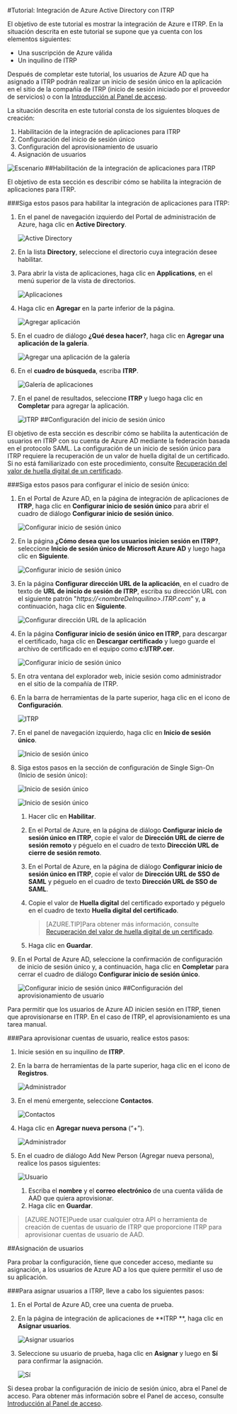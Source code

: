 <properties
    pageTitle="Tutorial: Integración de Azure Active Directory con ITRP | Microsoft Azure" 
    description="Aprenda a usar ITRP con Azure Active Directory para habilitar el inicio de sesión único, el aprovisionamiento automatizado, etc." 
    services="active-directory" 
    authors="jeevansd"  
    documentationCenter="na" 
    manager="stevenpo"/>
<tags 
    ms.service="active-directory" 
    ms.devlang="na" 
    ms.topic="article" 
    ms.tgt_pltfrm="na" 
    ms.workload="identity" 
    ms.date="01/05/2016" 
    ms.author="jeedes" />

#Tutorial: Integración de Azure Active Directory con ITRP
  
El objetivo de este tutorial es mostrar la integración de Azure e ITRP. En la situación descrita en este tutorial se supone que ya cuenta con los elementos siguientes:

-   Una suscripción de Azure válida
-   Un inquilino de ITRP
  
Después de completar este tutorial, los usuarios de Azure AD que ha asignado a ITRP podrán realizar un inicio de sesión único en la aplicación en el sitio de la compañía de ITRP (inicio de sesión iniciado por el proveedor de servicios) o con la [Introducción al Panel de acceso](active-directory-saas-access-panel-introduction.md).
  
La situación descrita en este tutorial consta de los siguientes bloques de creación:

1.  Habilitación de la integración de aplicaciones para ITRP
2.  Configuración del inicio de sesión único
3.  Configuración del aprovisionamiento de usuario
4.  Asignación de usuarios

![Escenario](./media/active-directory-saas-itrp-tutorial/IC775551.png "Escenario")
##Habilitación de la integración de aplicaciones para ITRP
  
El objetivo de esta sección es describir cómo se habilita la integración de aplicaciones para ITRP.

###Siga estos pasos para habilitar la integración de aplicaciones para ITRP:

1.  En el panel de navegación izquierdo del Portal de administración de Azure, haga clic en **Active Directory**.

    ![Active Directory](./media/active-directory-saas-itrp-tutorial/IC700993.png "Active Directory")

2.  En la lista **Directory**, seleccione el directorio cuya integración desee habilitar.

3.  Para abrir la vista de aplicaciones, haga clic en **Applications**, en el menú superior de la vista de directorios.

    ![Aplicaciones](./media/active-directory-saas-itrp-tutorial/IC700994.png "Aplicaciones")

4.  Haga clic en **Agregar** en la parte inferior de la página.

    ![Agregar aplicación](./media/active-directory-saas-itrp-tutorial/IC749321.png "Agregar aplicación")

5.  En el cuadro de diálogo **¿Qué desea hacer?**, haga clic en **Agregar una aplicación de la galería**.

    ![Agregar una aplicación de la galería](./media/active-directory-saas-itrp-tutorial/IC749322.png "Agregar una aplicación de la galería")

6.  En el **cuadro de búsqueda**, escriba **ITRP**.

    ![Galería de aplicaciones](./media/active-directory-saas-itrp-tutorial/IC775565.png "Galería de aplicaciones")

7.  En el panel de resultados, seleccione **ITRP** y luego haga clic en **Completar** para agregar la aplicación.

    ![ITRP](./media/active-directory-saas-itrp-tutorial/IC775566.png "ITRP")
##Configuración del inicio de sesión único
  
El objetivo de esta sección es describir cómo se habilita la autenticación de usuarios en ITRP con su cuenta de Azure AD mediante la federación basada en el protocolo SAML. La configuración de un inicio de sesión único para ITRP requiere la recuperación de un valor de huella digital de un certificado. Si no está familiarizado con este procedimiento, consulte [Recuperación del valor de huella digital de un certificado](http://youtu.be/YKQF266SAxI).

###Siga estos pasos para configurar el inicio de sesión único:

1.  En el Portal de Azure AD, en la página de integración de aplicaciones de **ITRP**, haga clic en **Configurar inicio de sesión único** para abrir el cuadro de diálogo **Configurar inicio de sesión único**.

    ![Configurar inicio de sesión único](./media/active-directory-saas-itrp-tutorial/IC771709.png "Configurar inicio de sesión único")

2.  En la página **¿Cómo desea que los usuarios inicien sesión en ITRP?**, seleccione **Inicio de sesión único de Microsoft Azure AD** y luego haga clic en **Siguiente**.

    ![Configurar inicio de sesión único](./media/active-directory-saas-itrp-tutorial/IC775567.png "Configurar inicio de sesión único")

3.  En la página **Configurar dirección URL de la aplicación**, en el cuadro de texto de **URL de inicio de sesión de ITRP**, escriba su dirección URL con el siguiente patrón "*https://\<nombreDeInquilino>.ITRP.com*" y, a continuación, haga clic en **Siguiente**.

    ![Configurar dirección URL de la aplicación](./media/active-directory-saas-itrp-tutorial/IC775568.png "Configurar dirección URL de la aplicación")

4.  En la página **Configurar inicio de sesión único en ITRP**, para descargar el certificado, haga clic en **Descargar certificado** y luego guarde el archivo de certificado en el equipo como **c:\\ITRP.cer**.

    ![Configurar inicio de sesión único](./media/active-directory-saas-itrp-tutorial/IC775569.png "Configurar inicio de sesión único")

5.  En otra ventana del explorador web, inicie sesión como administrador en el sitio de la compañía de ITRP.

6.  En la barra de herramientas de la parte superior, haga clic en el icono de **Configuración**.

    ![ITRP](./media/active-directory-saas-itrp-tutorial/IC775570.png "ITRP")

7.  En el panel de navegación izquierdo, haga clic en **Inicio de sesión único**.

    ![Inicio de sesión único](./media/active-directory-saas-itrp-tutorial/IC775571.png "Inicio de sesión único")

8.  Siga estos pasos en la sección de configuración de Single Sign-On (Inicio de sesión único):

    ![Inicio de sesión único](./media/active-directory-saas-itrp-tutorial/IC775572.png "Inicio de sesión único")

    ![Inicio de sesión único](./media/active-directory-saas-itrp-tutorial/IC775573.png "Inicio de sesión único")

    1.  Hacer clic en **Habilitar**.
    2.  En el Portal de Azure, en la página de diálogo **Configurar inicio de sesión único en ITRP**, copie el valor de **Dirección URL de cierre de sesión remoto** y péguelo en el cuadro de texto **Dirección URL de cierre de sesión remoto**.
    3.  En el Portal de Azure, en la página de diálogo **Configurar inicio de sesión único en ITRP**, copie el valor de **Dirección URL de SSO de SAML** y péguelo en el cuadro de texto **Dirección URL de SSO de SAML**.
    4.  Copie el valor de **Huella digital** del certificado exportado y péguelo en el cuadro de texto **Huella digital del certificado**.
        
		>[AZURE.TIP]Para obtener más información, consulte [Recuperación del valor de huella digital de un certificado](http://youtu.be/YKQF266SAxI).

    5.  Haga clic en **Guardar**.

9.  En el Portal de Azure AD, seleccione la confirmación de configuración de inicio de sesión único y, a continuación, haga clic en **Completar** para cerrar el cuadro de diálogo **Configurar inicio de sesión único**.

    ![Configurar inicio de sesión único](./media/active-directory-saas-itrp-tutorial/IC775574.png "Configurar inicio de sesión único")
##Configuración del aprovisionamiento de usuario
  
Para permitir que los usuarios de Azure AD inicien sesión en ITRP, tienen que aprovisionarse en ITRP. En el caso de ITRP, el aprovisionamiento es una tarea manual.

###Para aprovisionar cuentas de usuario, realice estos pasos:

1.  Inicie sesión en su inquilino de **ITRP**.

2.  En la barra de herramientas de la parte superior, haga clic en el icono de **Registros**.

    ![Administrador](./media/active-directory-saas-itrp-tutorial/IC775575.png "Administrador")

3.  En el menú emergente, seleccione **Contactos**.

    ![Contactos](./media/active-directory-saas-itrp-tutorial/IC775587.png "Contactos")

4.  Haga clic en **Agregar nueva persona** (“+”).

    ![Administrador](./media/active-directory-saas-itrp-tutorial/IC775576.png "Administrador")

5.  En el cuadro de diálogo Add New Person (Agregar nueva persona), realice los pasos siguientes:

    ![Usuario](./media/active-directory-saas-itrp-tutorial/IC775577.png "Usuario")

    1.  Escriba el **nombre** y el **correo electrónico** de una cuenta válida de AAD que quiera aprovisionar.
    2.  Haga clic en **Guardar**.

>[AZURE.NOTE]Puede usar cualquier otra API o herramienta de creación de cuentas de usuario de ITRP que proporcione ITRP para aprovisionar cuentas de usuario de AAD.

##Asignación de usuarios
  
Para probar la configuración, tiene que conceder acceso, mediante su asignación, a los usuarios de Azure AD a los que quiere permitir el uso de su aplicación.

###Para asignar usuarios a ITRP, lleve a cabo los siguientes pasos:

1.  En el Portal de Azure AD, cree una cuenta de prueba.

2.  En la página de integración de aplicaciones de **ITRP **, haga clic en **Asignar usuarios**.

    ![Asignar usuarios](./media/active-directory-saas-itrp-tutorial/IC775588.png "Asignar usuarios")

3.  Seleccione su usuario de prueba, haga clic en **Asignar** y luego en **Sí** para confirmar la asignación.

    ![Sí](./media/active-directory-saas-itrp-tutorial/IC767830.png "Sí")
  
Si desea probar la configuración de inicio de sesión único, abra el Panel de acceso. Para obtener más información sobre el Panel de acceso, consulte [Introducción al Panel de acceso](active-directory-saas-access-panel-introduction.md).

<!---HONumber=AcomDC_0107_2016-->